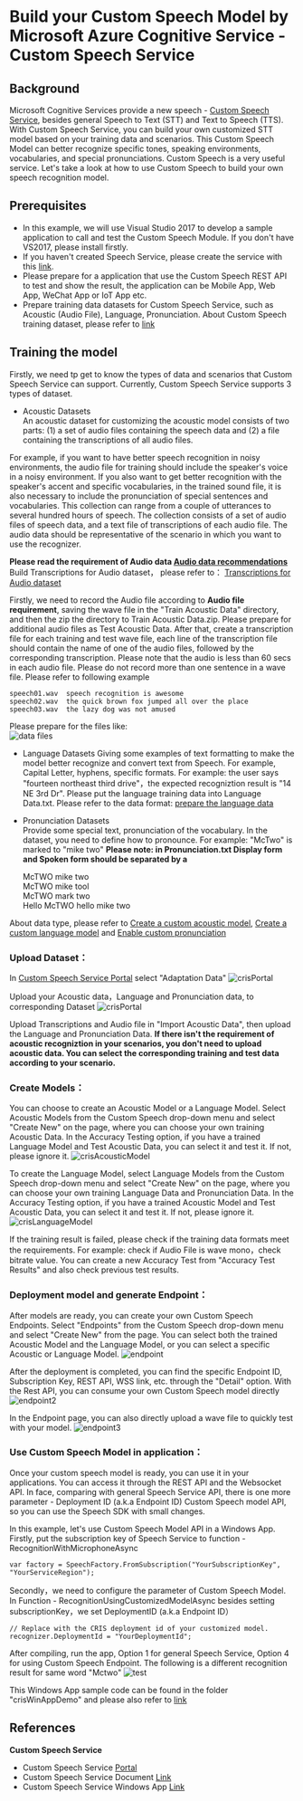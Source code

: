 #  Build your Custom Speech Model by Microsoft Azure Cognitive Service - Custom Speech Service

## Background

Microsoft Cognitive Services provide a new speech - <a href="https://cris.ai/Home/CustomSpeechCustom" target="_blank"> Custom Speech Service</a>, besides general Speech to Text (STT) and Text to Speech (TTS). With Custom Speech Service, you can build your own customized STT model based on your training data and scenarios. This Custom Speech Model can better recognize specific tones, speaking environments, vocabularies, and special pronunciations. Custom Speech is a very useful service. Let's take a look at how to use Custom Speech to build your own speech recognition model.

## Prerequisites

* In this example, we will use Visual Studio 2017 to develop a sample application to call and test the Custom Speech Module. If you don't have VS2017, please install firstly.
* If you haven't created Speech Service, please create the service with this <a href="https://azure.microsoft.com/en-us/try/cognitive-services/" target="_blank">link</a>.
* Please prepare for a application that use the Custom Speech REST API to test and show the result, the application can be Mobile App, Web App, WeChat App or IoT App etc.
* Prepare training data datasets for Custom Speech Service, such as Acoustic (Audio File), Language, Pronunciation. About Custom Speech training dataset, please refer to <a href="https://docs.microsoft.com/en-us/azure/cognitive-services/speech-service/how-to-customize-speech-models" target="_blank">link</a>

## Training the model
Firstly, we need tp get to know the types of data and scenarios that Custom Speech Service can support. Currently, Custom Speech Service supports 3 types of dataset.

* Acoustic Datasets  
An acoustic dataset for customizing the acoustic model consists of two parts: (1) a set of audio files containing the speech data and (2) a file containing the transcriptions of all audio files.

For example, if you want to have better speech recognition in noisy environments, the audio file for training should include the speaker's voice in a noisy environment. If you also want to get better recognition with the speaker's accent and specific vocabularies, in the trained sound file, it is also necessary to include the pronunciation of special sentences and vocabularies. This collection can range from a couple of utterances to several hundred hours of speech. The collection consists of a set of audio files of speech data, and a text file of transcriptions of each audio file. The audio data should be representative of the scenario in which you want to use the recognizer.

**Please read the requirement of Audio data <a href="https://docs.microsoft.com/en-us/azure/cognitive-services/Speech-Service/how-to-customize-acoustic-models#audio-data-recommendations" target="_blank">Audio data recommendations</a>**
Build Transcriptions for Audio dataset， please refer to： <a href="https://docs.microsoft.com/en-us/azure/cognitive-services/Speech-Service/how-to-customize-acoustic-models#transcriptions-for-the-audio-dataset" target="_blank">Transcriptions for Audio dataset</a>  

  Firstly, we need to record the Audio file according to **Audio file requirement**, saving the wave file in the "Train Acoustic Data" directory, and then the zip the directory to Train Acoustic Data.zip. Please prepare for additional audio files as Test Acoustic Data. After that, create a transcription file for each training and test wave file, each line of the transcription file should contain the name of one of the audio files, followed by the corresponding transcription. Please note that the audio is less than 60 secs in each audio file. Please do not record more than one sentence in a wave file. Please refer to following example

    speech01.wav  speech recognition is awesome
    speech02.wav  the quick brown fox jumped all over the place
    speech03.wav  the lazy dog was not amused

  Please prepare for the files like:  
  ![data files](images/cris_acoustic_data.jpg)

* Language Datasets
Giving some examples of text formatting to make the model better recognize and convert text from Speech. For example, Capital Letter, hyphens, specific formats. For example: the user says "fourteen northeast third drive"，the expected recogniztion result is "14 NE 3rd Dr". Please put the language training data into Language Data.txt. Please refer to the data format: <a href="https://docs.microsoft.com/en-us/azure/cognitive-services/Speech-Service/how-to-customize-language-model#prepare-the-data" target="_blank">prepare the language data</a>

* Pronunciation Datasets  
Provide some special text, pronunciation of the vocabulary. In the dataset, you need to define how to pronounce. For example: "McTwo" is marked to "mike two" **Please note: in Pronunciation.txt Display form and Spoken form should be separated by a <Tab>**

  McTWO mike two  
  McTWO mike tool  
  McTWO mark two  
  Hello McTWO hello mike two


About data type, please refer to <a href="https://docs.microsoft.com/en-us/azure/cognitive-services/speech-service/how-to-customize-speech-models" target="_blank">Create a custom acoustic model</a>, <a href="https://docs.microsoft.com/en-us/azure/cognitive-services/Speech-Service/how-to-customize-language-model" target="_blank">Create a custom language model</a> and <a href="https://docs.microsoft.com/en-us/azure/cognitive-services/Speech-Service/how-to-customize-pronunciation" target="_blank">Enable custom pronunciation</a>

### Upload Dataset：

In <a href="https://cris.ai" target="_blank"> Custom Speech Service Portal</a> select "Adaptation Data" 
![crisPortal](images/crisPortal.jpg)

Upload your Acoustic data，Language and Pronunciation data, to corresponding Dataset
![crisPortal](images/crisPortalDataset.jpg)

Upload Transcriptions and Audio file in "Import Acoustic Data", then upload the Language and Pronunciation Data. **If there isn't the requirement of acoustic recogniztion in your scenarios, you don't need to upload acoustic data. You can select the corresponding training and test data according to your scenario.**

### Create Models：
You can choose to create an Acoustic Model or a Language Model. Select Acoustic Models from the Custom Speech drop-down menu and select "Create New" on the page, where you can choose your own training Acoustic Data. In the Accuracy Testing option, if you have a trained Language Model and Test Acoustic Data, you can select it and test it. If not, please ignore it.
![crisAcousticModel](images/crisAcousticModel.jpg)

To create the Language Model, select Language Models from the Custom Speech drop-down menu and select "Create New" on the page, where you can choose your own training Language Data and Pronunciation Data. In the Accuracy Testing option, if you have a trained Acoustic Model and Test Acoustic Data, you can select it and test it. If not, please ignore it.
![crisLanguageModel](images/crisLanguageModel.jpg)

If the training result is failed, please check if the training data formats meet the requirements. For example: check if Audio File is wave mono，check bitrate value. You can create a new Accuracy Test from "Accuracy Test Results" and also check previous test results.

### Deployment model and generate Endpoint：
After models are ready, you can create your own Custom Speech Endpoints. Select "Endpoints" from the Custom Speech drop-down menu and select "Create New" from the page. You can select both the trained Acoustic Model and the Language Model, or you can select a specific Acoustic or Language Model.
 ![endpoint](images/endpoint.jpg) 

 After the deployment is completed, you can find the specific Endpoint ID, Subscription Key, REST API, WSS link, etc. through the "Detail" option. With the Rest API, you can consume your own Custom Speech model directly
 ![endpoint2](images/endpoint2.jpg) 

 In the Endpoint page, you can also directly upload a wave file to quickly test with your model.
 ![endpoint3](images/endpoint3.jpg) 

### Use Custom Speech Model in application：
Once your custom speech model is ready, you can use it in your applications. You can access it through the REST API and the Websocket API. In face, comparing with general Speech Service API, there is one more parameter - Deployment ID (a.k.a Endpoint ID) Custom Speech model API, so you can use the Speech SDK with small changes.

In this example, let's use Custom Speech Model API in a Windows App. Firstly, put the subscription key of Speech Service to function - RecognitionWithMicrophoneAsync

    var factory = SpeechFactory.FromSubscription("YourSubscriptionKey", "YourServiceRegion");

Secondly，we need to configure the parameter of Custom Speech Model. In Function - RecognitionUsingCustomizedModelAsync besides setting subscriptionKey，we set DeploymentID (a.k.a Endpoint ID）

    // Replace with the CRIS deployment id of your customized model.
    recognizer.DeploymentId = "YourDeploymentId";

After compiling, run the app, Option 1 for general Speech Service, Option 4 for using Custom Speech Endpoint. The following is a different recognition result for same word "Mctwo"
![test](images/test.jpg) 

This Windows App sample code can be found in the folder "crisWinAppDemo" and please also refer to <a href="https://github.com/Azure-Samples/cognitive-services-speech-sdk/tree/master/Windows/csharp_samples" target="_blank">link</a>

## References

**Custom Speech Service**

* Custom Speech Service <a href="https://cris.ai/" target="_blank">Portal</a>
* Custom Speech Service Document <a href="https://docs.microsoft.com/zh-cn/azure/cognitive-services/speech-service/how-to-customize-speech-models" target="_blank">Link</a>
* Custom Speech Service Windows App <a href="https://github.com/Azure-Samples/cognitive-services-speech-sdk/tree/master/samples/csharp/dotnetcore/console" target="_blank">Link</a>